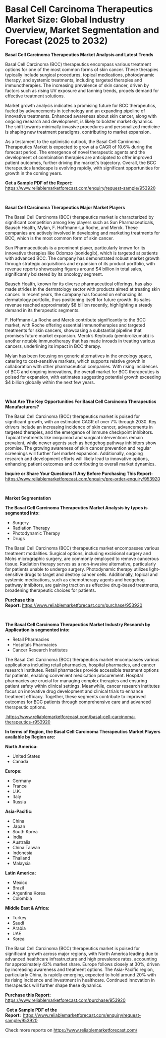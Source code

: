 <p><h1>Basal Cell Carcinoma Therapeutics Market Size: Global Industry Overview, Market Segmentation and Forecast (2025 to 2032)</h1></p><p><strong>Basal Cell Carcinoma Therapeutics Market Analysis and Latest Trends</strong></p>
<p><p>Basal Cell Carcinoma (BCC) therapeutics encompass various treatment options for one of the most common forms of skin cancer. These therapies typically include surgical procedures, topical medications, photodynamic therapy, and systemic treatments, including targeted therapies and immunotherapies. The increasing prevalence of skin cancer, driven by factors such as rising UV exposure and tanning trends, propels demand for effective treatment solutions.</p><p>Market growth analysis indicates a promising future for BCC therapeutics, fueled by advancements in technology and an expanding pipeline of innovative treatments. Enhanced awareness about skin cancer, along with ongoing research and development, is likely to bolster market dynamics. The shift towards minimally invasive procedures and personalized medicine is shaping new treatment paradigms, contributing to market expansion.</p><p>As a testament to the optimistic outlook, the Basal Cell Carcinoma Therapeutics Market is expected to grow at a CAGR of 10.6% during the forecast period. The emergence of novel therapeutic agents and the development of combination therapies are anticipated to offer improved patient outcomes, further driving the market's trajectory. Overall, the BCC therapeutics landscape is evolving rapidly, with significant opportunities for growth in the coming years.</p></p>
<p><strong>Get a Sample PDF of the Report:&nbsp;</strong> <a href="https://www.reliablemarketforecast.com/enquiry/request-sample/953920?utm_campaign=3126&utm_medium=2&utm_source=Github&utm_content=ia&utm_term=07032025&utm_id=basal-cell-carcinoma-therapeutics">https://www.reliablemarketforecast.com/enquiry/request-sample/953920</a></p>
<p>&nbsp;</p>
<p><strong>Basal Cell Carcinoma Therapeutics Major Market Players</strong></p>
<p><p>The Basal Cell Carcinoma (BCC) therapeutics market is characterized by significant competition among key players such as Sun Pharmaceuticals, Bausch Health, Mylan, F. Hoffmann-La Roche, and Merck. These companies are actively involved in developing and marketing treatments for BCC, which is the most common form of skin cancer.</p><p>Sun Pharmaceuticals is a prominent player, particularly known for its innovative therapies like Odomzo (sonidegib), which is targeted at patients with advanced BCC. The company has demonstrated robust market growth through strategic acquisitions and expansion of its product portfolio, with revenue reports showcasing figures around $4 billion in total sales, significantly bolstered by its oncology segment.</p><p>Bausch Health, known for its diverse pharmaceutical offerings, has also made strides in the dermatology sector with products aimed at treating skin cancer. In recent years, the company has focused on enhancing its dermatology portfolio, thus positioning itself for future growth. Its sales revenue reached approximately $8 billion recently, highlighting a steady demand in its therapeutic segments.</p><p>F. Hoffmann-La Roche and Merck contribute significantly to the BCC market, with Roche offering essential immunotherapies and targeted treatments for skin cancers, showcasing a substantial pipeline that promises future market expansion. Merck’s Keytruda (pembrolizumab) is another notable immunotherapy that has made inroads in treating various cancers, underlining its impact in BCC therapy.</p><p>Mylan has been focusing on generic alternatives in the oncology space, catering to cost-sensitive markets, which supports relative growth in collaboration with other pharmaceutical companies. With rising incidences of BCC and ongoing innovations, the overall market for BCC therapeutics is poised for expansion, with estimates suggesting potential growth exceeding $4 billion globally within the next few years.</p></p>
<p>&nbsp;</p>
<p><strong>What Are The Key Opportunities For Basal Cell Carcinoma Therapeutics Manufacturers?</strong></p>
<p><p>The Basal Cell Carcinoma (BCC) therapeutics market is poised for significant growth, with an estimated CAGR of over 7% through 2030. Key drivers include an increasing incidence of skin cancer, advancements in targeted therapies, and the emergence of immune checkpoint inhibitors. Topical treatments like imiquimod and surgical interventions remain prevalent, while newer agents such as hedgehog pathway inhibitors show promise. The growing awareness of skin cancer prevention and regular screenings will further fuel market expansion. Additionally, ongoing research and development efforts will likely lead to innovative options, enhancing patient outcomes and contributing to overall market dynamics.</p></p>
<p><strong>Inquire or Share Your Questions If Any Before Purchasing This Report:</strong> <a href="https://www.reliablemarketforecast.com/enquiry/pre-order-enquiry/953920?utm_campaign=3126&utm_medium=2&utm_source=Github&utm_content=ia&utm_term=07032025&utm_id=basal-cell-carcinoma-therapeutics">https://www.reliablemarketforecast.com/enquiry/pre-order-enquiry/953920</a></p>
<p>&nbsp;</p>
<p><strong>Market Segmentation</strong></p>
<p><strong>The Basal Cell Carcinoma Therapeutics Market Analysis by types is segmented into:</strong></p>
<p><ul><li>Surgery</li><li>Radiation Therapy</li><li>Photodynamic Therapy</li><li>Drugs</li></ul></p>
<p><p>The Basal Cell Carcinoma (BCC) therapeutics market encompasses various treatment modalities. Surgical options, including excisional surgery and Mohs micrographic surgery, are commonly employed to remove cancerous tissue. Radiation therapy serves as a non-invasive alternative, particularly for patients unable to undergo surgery. Photodynamic therapy utilizes light-sensitive drugs to target and destroy cancer cells. Additionally, topical and systemic medications, such as chemotherapy agents and hedgehog pathway inhibitors, are gaining traction as effective drug-based treatments, broadening therapeutic choices for patients.</p></p>
<p><strong>Purchase this Report:&nbsp;</strong><a href="https://www.reliablemarketforecast.com/purchase/953920?utm_campaign=3126&utm_medium=2&utm_source=Github&utm_content=ia&utm_term=07032025&utm_id=basal-cell-carcinoma-therapeutics">https://www.reliablemarketforecast.com/purchase/953920</a></p>
<p>&nbsp;</p>
<p><strong>The Basal Cell Carcinoma Therapeutics Market Industry Research by Application is segmented into:</strong></p>
<p><ul><li>Retail Pharmacies</li><li>Hospitals Pharmacies</li><li>Cancer Research Institutes</li></ul></p>
<p><p>The Basal Cell Carcinoma (BCC) therapeutics market encompasses various applications including retail pharmacies, hospital pharmacies, and cancer research institutes. Retail pharmacies provide accessible treatment options for patients, enabling convenient medication procurement. Hospital pharmacies are crucial for managing complex therapies and ensuring patient safety within clinical settings. Meanwhile, cancer research institutes focus on innovative drug development and clinical trials to enhance treatment efficacy. Together, these segments contribute to improved outcomes for BCC patients through comprehensive care and advanced therapeutic options.</p></p>
<p><a href="https://www.reliablemarketforecast.com/basal-cell-carcinoma-therapeutics-r953920?utm_campaign=3126&utm_medium=2&utm_source=Github&utm_content=ia&utm_term=07032025&utm_id=basal-cell-carcinoma-therapeutics">&nbsp;https://www.reliablemarketforecast.com/basal-cell-carcinoma-therapeutics-r953920</a></p>
<p><strong>In terms of Region, the Basal Cell Carcinoma Therapeutics Market Players available by Region are:</strong></p>
<p>
    <p> <strong> North America: </strong>
        <ul>
            <li>United States</li>
            <li>Canada</li>
        </ul>
        </p> 
    <p> <strong> Europe: </strong>
        <ul>
            <li>Germany</li>
            <li>France</li>
            <li>U.K.</li>
            <li>Italy</li>
            <li>Russia</li>
        </ul>
        </p> 
    <p> <strong> Asia-Pacific: </strong>
        <ul>
            <li>China</li>
            <li>Japan</li>
            <li>South Korea</li>
            <li>India</li>
            <li>Australia</li>
            <li>China Taiwan</li>
            <li>Indonesia</li>
            <li>Thailand</li>
            <li>Malaysia</li>
        </ul>
        </p> 
    <p> <strong> Latin America: </strong>
        <ul>
            <li>Mexico</li>
            <li>Brazil</li>
            <li>Argentina Korea</li>
            <li>Colombia</li>
        </ul>
        </p> 
    <p> <strong> Middle East & Africa: </strong>
        <ul>
            <li>Turkey</li>
            <li>Saudi</li>
            <li>Arabia</li>
            <li>UAE</li>
            <li>Korea</li>
        </ul>
    </p>
    </p>
<p><p>The Basal Cell Carcinoma (BCC) therapeutics market is poised for significant growth across major regions, with North America leading due to advanced healthcare infrastructure and high prevalence rates, accounting for approximately 42% market share. Europe follows closely at 30%, driven by increasing awareness and treatment options. The Asia-Pacific region, particularly China, is rapidly emerging, expected to hold around 20% with its rising incidence and investment in healthcare. Continued innovation in therapeutics will further shape these dynamics.</p></p>
<p><strong>Purchase this Report: </strong><a href="https://www.reliablemarketforecast.com/purchase/953920?utm_campaign=3126&utm_medium=2&utm_source=Github&utm_content=ia&utm_term=07032025&utm_id=basal-cell-carcinoma-therapeutics">https://www.reliablemarketforecast.com/purchase/953920</a></p>
<p>&nbsp;<strong>Get a Sample PDF of the Report:&nbsp;&nbsp;</strong><a href="https://www.reliablemarketforecast.com/enquiry/request-sample/953920?utm_campaign=3126&utm_medium=2&utm_source=Github&utm_content=ia&utm_term=07032025&utm_id=basal-cell-carcinoma-therapeutics">https://www.reliablemarketforecast.com/enquiry/request-sample/953920</a></p>
<p><strong></strong></p>
<p>Check more reports on <a href="https://www.reliablemarketforecast.com/?utm_campaign=3126&utm_medium=2&utm_source=Github&utm_content=ia&utm_term=07032025&utm_id=basal-cell-carcinoma-therapeutics">https://www.reliablemarketforecast.com/</a></p>